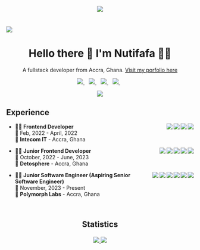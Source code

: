 
<p align="center"> <img src="https://komarev.com/ghpvc/?username=neophyte-programmer&label=Profile%20views&color=0e75b6&style=flat"  /> </p>

# ![](https://github.com/neophyte-programmer/neophyte-programmer/blob/main/banner.png?raw=true)

<h1 align='center'>
  Hello there 👋 I'm Nutifafa 👨‍💻
</h1>

<p align='center'>
  A fullstack developer from Accra, Ghana.  <a href="https://nutifafa.vercel.app/"> Visit my porfolio here</a>
</p>

<p align= "center">
 <a href="mailto:attorfafa@gmail.com?subject=REQUEST">
    <img src="https://img.shields.io/badge/Gmail-D14836?style=for-the-badge&logo=gmail&logoColor=white" />
  </a>&nbsp;&nbsp;
  <a href="https://www.linkedin.com/in/neophyteprogrammer/">
    <img src="https://img.shields.io/badge/LinkedIn-0077B5?style=for-the-badge&logo=linkedin&logoColor=white" />        
  </a>&nbsp;&nbsp;
 <a href="https://wa.me/+233502297337">
    <img src="https://img.shields.io/badge/WhatsApp-25D366?style=for-the-badge&logo=whatsapp&logoColor=white" />        
  </a>&nbsp;&nbsp;
  <a href="http://twitter.com/Nutifafa18">
    <img src="https://img.shields.io/badge/Twitter-1DA1F2?style=for-the-badge&logo=twitter&logoColor=white" />        
  </a>&nbsp;&nbsp;
</p>

<!-- <p align= "center">
<a href="/">
  <img src="https://github-readme-stats.vercel.app/api?username=neophyte-programmer&show_icons=true&include_all_commits=true&theme=midnight-purple" />
</a>
</p> -->

<p align= "center">
<a href="/">
  <img src="http://github-readme-streak-stats.herokuapp.com?user=neophyte-programmer&theme=midnight-purple&hide_border=true" />
</a>
</p>


## Experience

<img align="right" src="https://img.shields.io/badge/Wordpress-21759B?logo=wordpress&logoColor=white" />
<img align="right" src="https://img.shields.io/badge/HTML5-E34F26?logo=html5&logoColor=white" />
<img align="right" src="https://img.shields.io/badge/CSS3-1572B6?logo=css3&logoColor=white" />
<img align="right" src="https://img.shields.io/badge/Bootstrap-563D7C?logo=bootstrap&logoColor=white" />


- 👨‍💻 **Frontend Developer**\
📆 Feb, 2022 - April, 2022\
📍 **Intecom IT** - Accra, Ghana
  
<img align="right" src="https://img.shields.io/badge/firebase-ffca28?logo=firebase&logoColor=black" />
<img align="right" src="https://img.shields.io/badge/Tailwind_CSS-38B2AC?logo=tailwind-css&logoColor=white" />
<img align="right" src="https://img.shields.io/badge/next%20js-000000?logo=nextdotjs&logoColor=white" />
<img align="right" src="https://img.shields.io/badge/React-20232A?logo=react&logoColor=61DAFB" />
<img align="right" src="https://img.shields.io/badge/TypeScript-007ACC?logo=typescript&logoColor=white" />

- 👨‍💻 **Junior Frontend Developer**\
📆 October, 2022 - June, 2023\
📍 **Detosphere** - Accra, Ghana


<img align="right" src="https://img.shields.io/badge/Tailwind_CSS-38B2AC?logo=tailwind-css&logoColor=white" />
<img align="right" src="https://img.shields.io/badge/Github%20Actions-282a2e?logo=githubactions&logoColor=367cfe" />
<img align="right" src="https://img.shields.io/badge/React-20232A?logo=react&logoColor=61DAFB" />
<img align="right" src="https://img.shields.io/badge/TypeScript-007ACC?logo=typescript&logoColor=white" />
<img align="right" src="https://img.shields.io/badge/Apollo%20GraphQL-311C87?logo=Apollo%20GraphQL&logoColor=white61DAFB" />
<img align="right" src="https://img.shields.io/badge/MongoDB-4EA94B?logo=mongodb&logoColor=white" />


- 👨‍💻 **Junior Software Engineer (Aspiring Senior Software Engineer)**\
📆 November, 2023 - Present\
📍 **Polymorph Labs** - Accra, Ghana  






<br />

## <p align= "center"> Statistics </p>

<p align= "center">
 
    
<a href="/">
  <img src="https://github-profile-summary-cards.vercel.app/api/cards/repos-per-language?username=neophyte-programmer&theme=github_dark" />
</a>
    
 <a href="/">
  <img src="https://github-profile-summary-cards.vercel.app/api/cards/most-commit-language?username=neophyte-programmer&theme=github_dark" />
</a>
    
</p>



